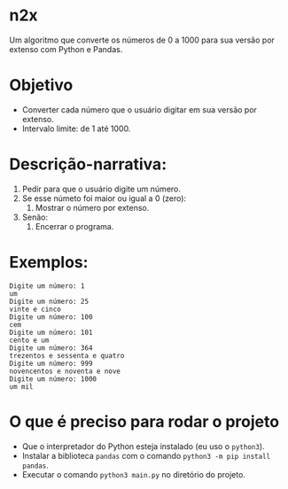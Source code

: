 # n2x
Um algoritmo que converte os números de 0 a 1000 para sua versão por extenso com Python e Pandas.

# Objetivo
- Converter cada número que o usuário digitar em sua versão por extenso.
- Intervalo limite: de 1 até 1000.

# Descrição-narrativa:
1. Pedir para que o usuário digite um número.
2. Se esse númeto foi maior ou igual a 0 (zero):
    1. Mostrar o número por extenso.
3. Senão:
    1. Encerrar o programa.

# Exemplos:
```
Digite um número: 1
um
Digite um número: 25
vinte e cinco
Digite um número: 100
cem
Digite um número: 101
cento e um
Digite um número: 364
trezentos e sessenta e quatro
Digite um número: 999
novencentos e noventa e nove
Digite um número: 1000
um mil
```
# O que é preciso para rodar o projeto
- Que o interpretador do Python esteja instalado (eu uso o `python3`).
- Instalar a biblioteca `pandas` com o comando `python3 -m pip install pandas`.
- Executar o comando `python3 main.py` no diretório do projeto.

